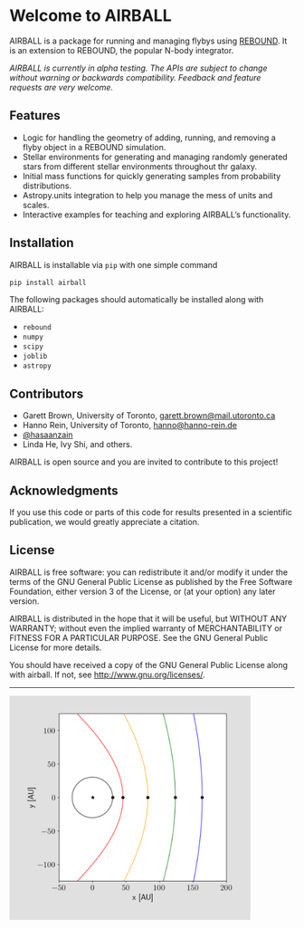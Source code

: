 # Welcome to AIRBALL

AIRBALL is a package for running and managing flybys using [REBOUND](https://github.com/hannorein/rebound). It is an extension to REBOUND, the popular N-body integrator.

*AIRBALL is currently in alpha testing. The APIs are subject to change without warning or backwards compatibility. Feedback and feature requests are very welcome.*

## Features

* Logic for handling the geometry of adding, running, and removing a flyby object in a REBOUND simulation.
* Stellar environments for generating and managing randomly generated stars from different stellar environments throughout thr galaxy. 
* Initial mass functions for quickly generating samples from probability distributions. 
* Astropy.units integration to help you manage the mess of units and scales.
* Interactive examples for teaching and exploring AIRBALL’s functionality. 

## Installation

AIRBALL is installable via `pip` with one simple command

```zsh
pip install airball

```

The following packages should automatically be installed along with AIRBALL:

- `rebound`
- `numpy`
- `scipy`
- `joblib`
- `astropy`

## Contributors

* Garett Brown, University of Toronto, <garett.brown@mail.utoronto.ca>
* Hanno Rein, University of Toronto, <hanno@hanno-rein.de>
* [@hasaanzain](https://github.com/hasaanzain)
* Linda He, Ivy Shi, and others. 

AIRBALL is open source and you are invited to contribute to this project! 

## Acknowledgments

If you use this code or parts of this code for results presented in a scientific publication, we would greatly appreciate a citation.

## License

AIRBALL is free software: you can redistribute it and/or modify it under the terms of the GNU General Public License as published by the Free Software Foundation, either version 3 of the License, or (at your option) any later version.

AIRBALL is distributed in the hope that it will be useful, but WITHOUT ANY WARRANTY; without even the implied warranty of MERCHANTABILITY or FITNESS FOR A PARTICULAR PURPOSE.  See the GNU General Public License for more details.

You should have received a copy of the GNU General Public License along with airball.  If not, see <http://www.gnu.org/licenses/>.

---

<img src="https://github.com/zyrxvo/airball/raw/main/docs/examples/images/hyperbolic_trajectories.png" alt="Hyperbolic trajectories with different impact parameters" height="396" width="426">
